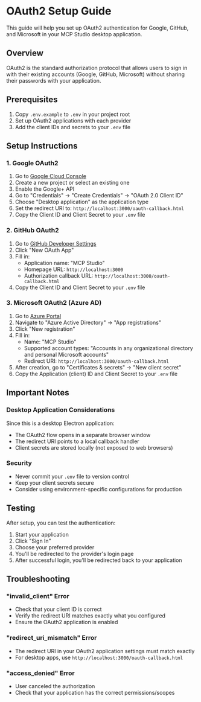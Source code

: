 # OAuth2 Setup Guide

This guide will help you set up OAuth2 authentication for Google, GitHub, and Microsoft in your MCP Studio desktop application.

## Overview

OAuth2 is the standard authorization protocol that allows users to sign in with their existing accounts (Google, GitHub, Microsoft) without sharing their passwords with your application.

## Prerequisites

1. Copy `.env.example` to `.env` in your project root
2. Set up OAuth2 applications with each provider
3. Add the client IDs and secrets to your `.env` file

## Setup Instructions

### 1. Google OAuth2

1. Go to [Google Cloud Console](https://console.cloud.google.com/)
2. Create a new project or select an existing one
3. Enable the Google+ API
4. Go to "Credentials" → "Create Credentials" → "OAuth 2.0 Client ID"
5. Choose "Desktop application" as the application type
6. Set the redirect URI to: `http://localhost:3000/oauth-callback.html`
7. Copy the Client ID and Client Secret to your `.env` file

### 2. GitHub OAuth2

1. Go to [GitHub Developer Settings](https://github.com/settings/developers)
2. Click "New OAuth App"
3. Fill in:
   - Application name: "MCP Studio"
   - Homepage URL: `http://localhost:3000`
   - Authorization callback URL: `http://localhost:3000/oauth-callback.html`
4. Copy the Client ID and Client Secret to your `.env` file

### 3. Microsoft OAuth2 (Azure AD)

1. Go to [Azure Portal](https://portal.azure.com/)
2. Navigate to "Azure Active Directory" → "App registrations"
3. Click "New registration"
4. Fill in:
   - Name: "MCP Studio"
   - Supported account types: "Accounts in any organizational directory and personal Microsoft accounts"
   - Redirect URI: `http://localhost:3000/oauth-callback.html`
5. After creation, go to "Certificates & secrets" → "New client secret"
6. Copy the Application (client) ID and Client Secret to your `.env` file

## Important Notes

### Desktop Application Considerations

Since this is a desktop Electron application:
- The OAuth2 flow opens in a separate browser window
- The redirect URI points to a local callback handler
- Client secrets are stored locally (not exposed to web browsers)

### Security

- Never commit your `.env` file to version control
- Keep your client secrets secure
- Consider using environment-specific configurations for production

## Testing

After setup, you can test the authentication:

1. Start your application
2. Click "Sign In" 
3. Choose your preferred provider
4. You'll be redirected to the provider's login page
5. After successful login, you'll be redirected back to your application

## Troubleshooting

### "invalid_client" Error
- Check that your client ID is correct
- Verify the redirect URI matches exactly what you configured
- Ensure the OAuth2 application is enabled

### "redirect_uri_mismatch" Error
- The redirect URI in your OAuth2 application settings must match exactly
- For desktop apps, use `http://localhost:3000/oauth-callback.html`

### "access_denied" Error
- User canceled the authorization
- Check that your application has the correct permissions/scopes
